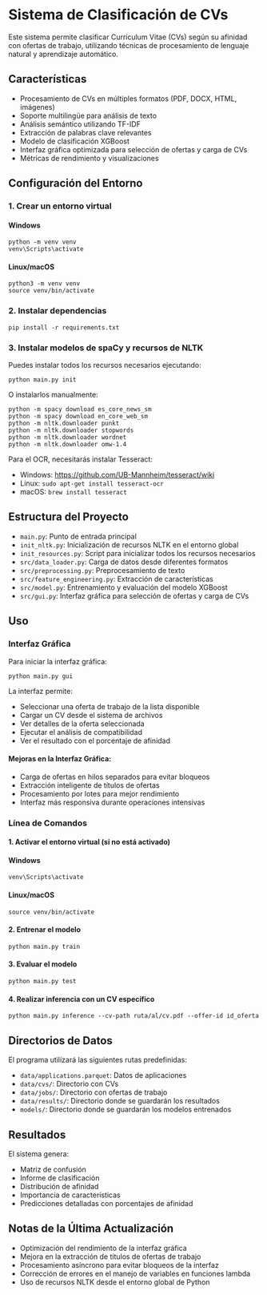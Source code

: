 # Sistema de Clasificación de CVs

Este sistema permite clasificar Currículum Vitae (CVs) según su afinidad con ofertas de trabajo, utilizando técnicas de procesamiento de lenguaje natural y aprendizaje automático.

## Características

- Procesamiento de CVs en múltiples formatos (PDF, DOCX, HTML, imágenes)
- Soporte multilingüe para análisis de texto
- Análisis semántico utilizando TF-IDF
- Extracción de palabras clave relevantes
- Modelo de clasificación XGBoost
- Interfaz gráfica optimizada para selección de ofertas y carga de CVs
- Métricas de rendimiento y visualizaciones

## Configuración del Entorno

### 1. Crear un entorno virtual

#### Windows
```
python -m venv venv
venv\Scripts\activate
```

#### Linux/macOS
```
python3 -m venv venv
source venv/bin/activate
```

### 2. Instalar dependencias

```
pip install -r requirements.txt
```

### 3. Instalar modelos de spaCy y recursos de NLTK

Puedes instalar todos los recursos necesarios ejecutando:

```
python main.py init
```

O instalarlos manualmente:

```
python -m spacy download es_core_news_sm
python -m spacy download en_core_web_sm
python -m nltk.downloader punkt
python -m nltk.downloader stopwords
python -m nltk.downloader wordnet
python -m nltk.downloader omw-1.4
```

Para el OCR, necesitarás instalar Tesseract:
- Windows: https://github.com/UB-Mannheim/tesseract/wiki
- Linux: `sudo apt-get install tesseract-ocr`
- macOS: `brew install tesseract`

## Estructura del Proyecto

- `main.py`: Punto de entrada principal
- `init_nltk.py`: Inicialización de recursos NLTK en el entorno global
- `init_resources.py`: Script para inicializar todos los recursos necesarios
- `src/data_loader.py`: Carga de datos desde diferentes formatos
- `src/preprocessing.py`: Preprocesamiento de texto
- `src/feature_engineering.py`: Extracción de características
- `src/model.py`: Entrenamiento y evaluación del modelo XGBoost
- `src/gui.py`: Interfaz gráfica para selección de ofertas y carga de CVs

## Uso

### Interfaz Gráfica

Para iniciar la interfaz gráfica:

```
python main.py gui
```

La interfaz permite:
- Seleccionar una oferta de trabajo de la lista disponible
- Cargar un CV desde el sistema de archivos
- Ver detalles de la oferta seleccionada
- Ejecutar el análisis de compatibilidad
- Ver el resultado con el porcentaje de afinidad

#### Mejoras en la Interfaz Gráfica:
- Carga de ofertas en hilos separados para evitar bloqueos
- Extracción inteligente de títulos de ofertas
- Procesamiento por lotes para mejor rendimiento
- Interfaz más responsiva durante operaciones intensivas

### Línea de Comandos

#### 1. Activar el entorno virtual (si no está activado)

#### Windows
```
venv\Scripts\activate
```

#### Linux/macOS
```
source venv/bin/activate
```

#### 2. Entrenar el modelo

```
python main.py train
```

#### 3. Evaluar el modelo

```
python main.py test
```

#### 4. Realizar inferencia con un CV específico

```
python main.py inference --cv-path ruta/al/cv.pdf --offer-id id_oferta
```

## Directorios de Datos

El programa utilizará las siguientes rutas predefinidas:
- `data/applications.parquet`: Datos de aplicaciones
- `data/cvs/`: Directorio con CVs
- `data/jobs/`: Directorio con ofertas de trabajo
- `data/results/`: Directorio donde se guardarán los resultados
- `models/`: Directorio donde se guardarán los modelos entrenados

## Resultados

El sistema genera:
- Matriz de confusión
- Informe de clasificación
- Distribución de afinidad
- Importancia de características
- Predicciones detalladas con porcentajes de afinidad

## Notas de la Última Actualización

- Optimización del rendimiento de la interfaz gráfica
- Mejora en la extracción de títulos de ofertas de trabajo
- Procesamiento asíncrono para evitar bloqueos de la interfaz
- Corrección de errores en el manejo de variables en funciones lambda
- Uso de recursos NLTK desde el entorno global de Python
